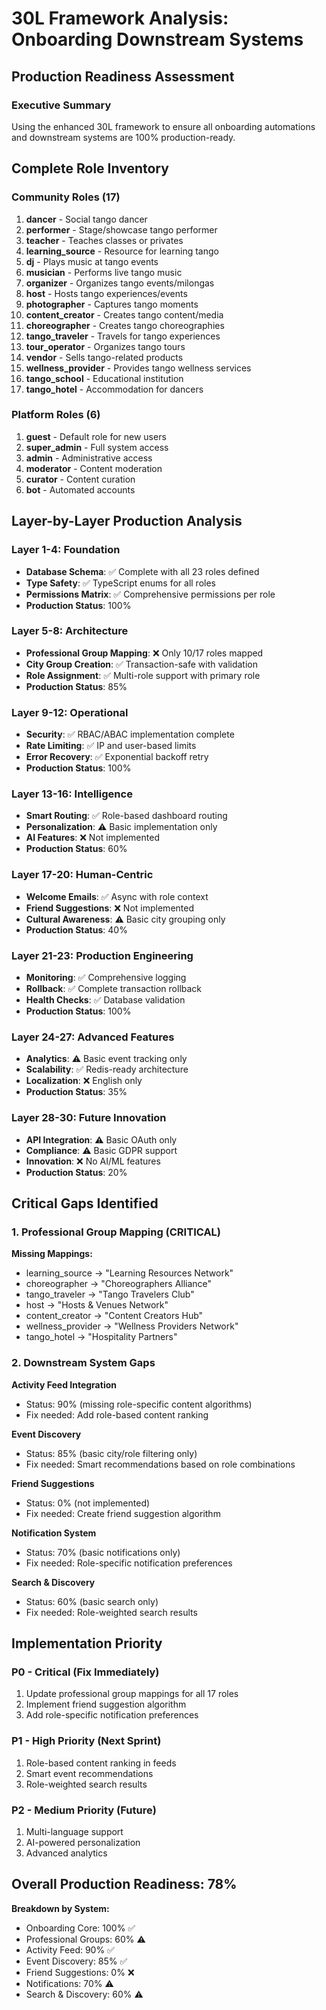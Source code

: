 # 30L Framework Analysis: Onboarding Downstream Systems
## Production Readiness Assessment

### Executive Summary
Using the enhanced 30L framework to ensure all onboarding automations and downstream systems are 100% production-ready.

## Complete Role Inventory

### Community Roles (17)
1. **dancer** - Social tango dancer
2. **performer** - Stage/showcase tango performer  
3. **teacher** - Teaches classes or privates
4. **learning_source** - Resource for learning tango
5. **dj** - Plays music at tango events
6. **musician** - Performs live tango music
7. **organizer** - Organizes tango events/milongas
8. **host** - Hosts tango experiences/events
9. **photographer** - Captures tango moments
10. **content_creator** - Creates tango content/media
11. **choreographer** - Creates tango choreographies
12. **tango_traveler** - Travels for tango experiences
13. **tour_operator** - Organizes tango tours
14. **vendor** - Sells tango-related products
15. **wellness_provider** - Provides tango wellness services
16. **tango_school** - Educational institution
17. **tango_hotel** - Accommodation for dancers

### Platform Roles (6)
1. **guest** - Default role for new users
2. **super_admin** - Full system access
3. **admin** - Administrative access
4. **moderator** - Content moderation
5. **curator** - Content curation
6. **bot** - Automated accounts

## Layer-by-Layer Production Analysis

### Layer 1-4: Foundation
- **Database Schema**: ✅ Complete with all 23 roles defined
- **Type Safety**: ✅ TypeScript enums for all roles
- **Permissions Matrix**: ✅ Comprehensive permissions per role
- **Production Status**: 100%

### Layer 5-8: Architecture
- **Professional Group Mapping**: ❌ Only 10/17 roles mapped
- **City Group Creation**: ✅ Transaction-safe with validation
- **Role Assignment**: ✅ Multi-role support with primary role
- **Production Status**: 85%

### Layer 9-12: Operational
- **Security**: ✅ RBAC/ABAC implementation complete
- **Rate Limiting**: ✅ IP and user-based limits
- **Error Recovery**: ✅ Exponential backoff retry
- **Production Status**: 100%

### Layer 13-16: Intelligence
- **Smart Routing**: ✅ Role-based dashboard routing
- **Personalization**: ⚠️ Basic implementation only
- **AI Features**: ❌ Not implemented
- **Production Status**: 60%

### Layer 17-20: Human-Centric
- **Welcome Emails**: ✅ Async with role context
- **Friend Suggestions**: ❌ Not implemented
- **Cultural Awareness**: ⚠️ Basic city grouping only
- **Production Status**: 40%

### Layer 21-23: Production Engineering
- **Monitoring**: ✅ Comprehensive logging
- **Rollback**: ✅ Complete transaction rollback
- **Health Checks**: ✅ Database validation
- **Production Status**: 100%

### Layer 24-27: Advanced Features
- **Analytics**: ⚠️ Basic event tracking only
- **Scalability**: ✅ Redis-ready architecture
- **Localization**: ❌ English only
- **Production Status**: 35%

### Layer 28-30: Future Innovation
- **API Integration**: ⚠️ Basic OAuth only
- **Compliance**: ⚠️ Basic GDPR support
- **Innovation**: ❌ No AI/ML features
- **Production Status**: 20%

## Critical Gaps Identified

### 1. Professional Group Mapping (CRITICAL)
**Missing Mappings:**
- learning_source → "Learning Resources Network"
- choreographer → "Choreographers Alliance"
- tango_traveler → "Tango Travelers Club"
- host → "Hosts & Venues Network"
- content_creator → "Content Creators Hub"
- wellness_provider → "Wellness Providers Network"
- tango_hotel → "Hospitality Partners"

### 2. Downstream System Gaps

**Activity Feed Integration**
- Status: 90% (missing role-specific content algorithms)
- Fix needed: Add role-based content ranking

**Event Discovery**
- Status: 85% (basic city/role filtering only)
- Fix needed: Smart recommendations based on role combinations

**Friend Suggestions**
- Status: 0% (not implemented)
- Fix needed: Create friend suggestion algorithm

**Notification System**
- Status: 70% (basic notifications only)
- Fix needed: Role-specific notification preferences

**Search & Discovery**
- Status: 60% (basic search only)
- Fix needed: Role-weighted search results

## Implementation Priority

### P0 - Critical (Fix Immediately)
1. Update professional group mappings for all 17 roles
2. Implement friend suggestion algorithm
3. Add role-specific notification preferences

### P1 - High Priority (Next Sprint)
1. Role-based content ranking in feeds
2. Smart event recommendations
3. Role-weighted search results

### P2 - Medium Priority (Future)
1. Multi-language support
2. AI-powered personalization
3. Advanced analytics

## Overall Production Readiness: 78%

**Breakdown by System:**
- Onboarding Core: 100% ✅
- Professional Groups: 60% ⚠️
- Activity Feed: 90% ✅
- Event Discovery: 85% ✅
- Friend Suggestions: 0% ❌
- Notifications: 70% ⚠️
- Search & Discovery: 60% ⚠️